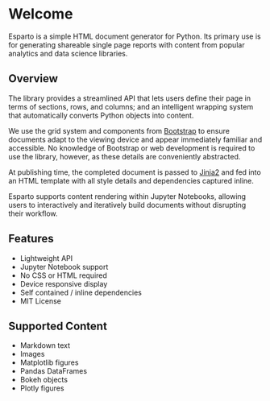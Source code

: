 # Welcome
Esparto is a simple HTML document generator for Python. Its primary use is for generating shareable single page reports
with content from popular analytics and data science libraries.

## Overview
The library provides a streamlined API that lets users define their page in terms of
sections, rows, and columns; and an intelligent wrapping system that automatically
converts Python objects into content.

We use the grid system and components from [Bootstrap](https://getbootstrap.com/) to ensure
documents adapt to the viewing device and appear immediately familiar and accessible.
No knowledge of Bootstrap or web development is required to use the library, however, as these
details are conveniently abstracted.

At publishing time, the completed document is passed to [Jinja2](https://palletsprojects.com/p/jinja/)
and fed into an HTML template with all style details and dependencies captured inline.

Esparto supports content rendering within Jupyter Notebooks, allowing users to interactively
and iteratively build documents without disrupting their workflow.

## Features
* Lightweight API
* Jupyter Notebook support
* No CSS or HTML required
* Device responsive display
* Self contained / inline dependencies
* MIT License

## Supported Content
* Markdown text
* Images
* Matplotlib figures
* Pandas DataFrames
* Bokeh objects
* Plotly figures

<br>
